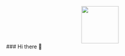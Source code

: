 <div id="header" align="center">
  <image src="https://www.reddit.com/r/gifs/comments/4iwzzy/happy_programmer/" width="100" />
</div>
### Hi there 👋

<!--
**zKnight223/zKnight223** is a ✨ _special_ ✨ repository because its `README.md` (this file) appears on your GitHub profile.

Here are some ideas to get you started:

- 🔭 I’m currently working on ...
- 🌱 I’m currently learning ...
- 👯 I’m looking to collaborate on ...
- 🤔 I’m looking for help with ...
- 💬 Ask me about ...
- 📫 How to reach me: ...
- 😄 Pronouns: ...
- ⚡ Fun fact: ...
-->
